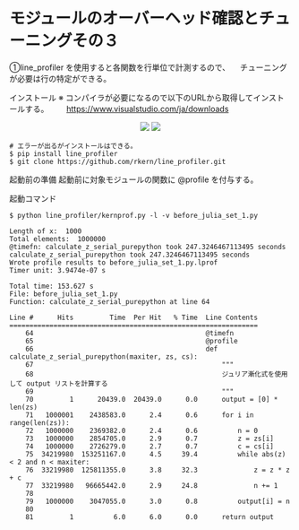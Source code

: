 # モジュールのオーバーヘッド確認とチューニングその３

①line_profiler を使用すると各関数を行単位で計測するので、
　チューニングが必要は行の特定ができる。

インストール
※  コンパイラが必要になるので以下のURLから取得してインストールする。
　　https://www.visualstudio.com/ja/downloads

<div align="center">
  <img src="https://github.com/Kento75/Python-Performance-Tuning/tree/master/sec2/img/build_tool_for_windows1.png" />
  <img src="https://github.com/Kento75/Python-Performance-Tuning/tree/master/sec2/img/build_tool_for_windows2.png" />
</div>

```
# エラーが出るがインストールはできる。
$ pip install line_profiler
$ git clone https://github.com/rkern/line_profiler.git
```

起動前の準備
起動前に対象モジュールの関数に @profile を付与する。

起動コマンド
```
$ python line_profiler/kernprof.py -l -v before_julia_set_1.py

Length of x:  1000
Total elements:  1000000
@timefn: calculate_z_serial_purepython took 247.3246467113495 seconds
calculate_z_serial_purepython took 247.3246467113495 seconds
Wrote profile results to before_julia_set_1.py.lprof
Timer unit: 3.9474e-07 s

Total time: 153.627 s
File: before_julia_set_1.py
Function: calculate_z_serial_purepython at line 64

Line #      Hits         Time  Per Hit   % Time  Line Contents
==============================================================
    64                                           @timefn
    65                                           @profile
    66                                           def calculate_z_serial_purepython(maxiter, zs, cs):
    67                                               """
    68                                               ジュリア漸化式を使用して output リストを計算する
    69                                               """
    70         1      20439.0  20439.0      0.0      output = [0] * len(zs)
    71   1000001    2438583.0      2.4      0.6      for i in range(len(zs)):
    72   1000000    2369382.0      2.4      0.6          n = 0
    73   1000000    2854705.0      2.9      0.7          z = zs[i]
    74   1000000    2726279.0      2.7      0.7          c = cs[i]
    75  34219980  153251167.0      4.5     39.4          while abs(z) < 2 and n < maxiter:
    76  33219980  125811355.0      3.8     32.3              z = z * z + c
    77  33219980   96665442.0      2.9     24.8              n += 1
    78
    79   1000000    3047055.0      3.0      0.8          output[i] = n
    80
    81         1          6.0      6.0      0.0      return output

```